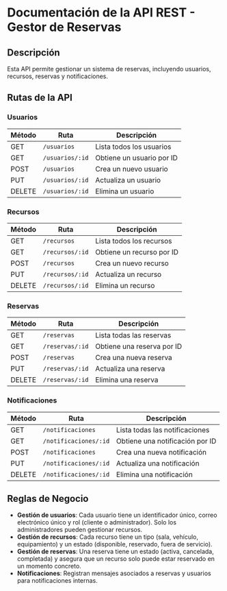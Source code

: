 # Documentación de la API REST - Gestor de Reservas

## Descripción
Esta API permite gestionar un sistema de reservas, incluyendo usuarios, recursos, reservas y notificaciones.

## Rutas de la API
### Usuarios
| Método | Ruta              | Descripción |
|--------|-------------------|-------------|
| GET    | `/usuarios`        | Lista todos los usuarios |
| GET    | `/usuarios/:id`    | Obtiene un usuario por ID |
| POST   | `/usuarios`        | Crea un nuevo usuario |
| PUT    | `/usuarios/:id`    | Actualiza un usuario |
| DELETE | `/usuarios/:id`    | Elimina un usuario |

### Recursos
| Método | Ruta               | Descripción |
|--------|--------------------|-------------|
| GET    | `/recursos`        | Lista todos los recursos |
| GET    | `/recursos/:id`    | Obtiene un recurso por ID |
| POST   | `/recursos`        | Crea un nuevo recurso |
| PUT    | `/recursos/:id`    | Actualiza un recurso |
| DELETE | `/recursos/:id`    | Elimina un recurso |

### Reservas
| Método | Ruta               | Descripción |
|--------|--------------------|-------------|
| GET    | `/reservas`        | Lista todas las reservas |
| GET    | `/reservas/:id`    | Obtiene una reserva por ID |
| POST   | `/reservas`        | Crea una nueva reserva |
| PUT    | `/reservas/:id`    | Actualiza una reserva |
| DELETE | `/reservas/:id`    | Elimina una reserva |

### Notificaciones
| Método | Ruta                  | Descripción |
|--------|-----------------------|-------------|
| GET    | `/notificaciones`     | Lista todas las notificaciones |
| GET    | `/notificaciones/:id` | Obtiene una notificación por ID |
| POST   | `/notificaciones`     | Crea una nueva notificación |
| PUT    | `/notificaciones/:id` | Actualiza una notificación |
| DELETE | `/notificaciones/:id` | Elimina una notificación |

## Reglas de Negocio
- **Gestión de usuarios**: Cada usuario tiene un identificador único, correo electrónico único y rol (cliente o administrador). Solo los administradores pueden gestionar recursos.
- **Gestión de recursos**: Cada recurso tiene un tipo (sala, vehículo, equipamiento) y un estado (disponible, reservado, fuera de servicio).
- **Gestión de reservas**: Una reserva tiene un estado (activa, cancelada, completada) y asegura que un recurso solo puede estar reservado en un momento concreto.
- **Notificaciones**: Registran mensajes asociados a reservas y usuarios para notificaciones internas.